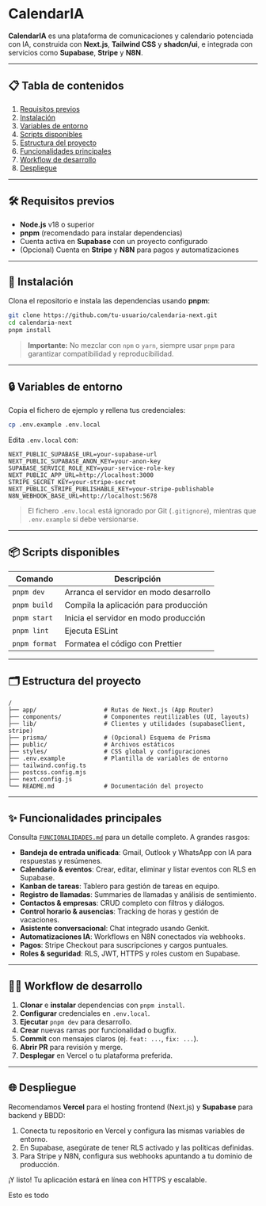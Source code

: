 # CalendarIA

**CalendarIA** es una plataforma de comunicaciones y calendario potenciada con IA, construida con **Next.js**, **Tailwind CSS** y **shadcn/ui**, e integrada con servicios como **Supabase**, **Stripe** y **N8N**.

---

## 📋 Tabla de contenidos

1. [Requisitos previos](#-requisitos-previos)
2. [Instalación](#-instalación)
3. [Variables de entorno](#-variables-de-entorno)
4. [Scripts disponibles](#-scripts-disponibles)
5. [Estructura del proyecto](#-estructura-del-proyecto)
6. [Funcionalidades principales](#-funcionalidades-principales)
7. [Workflow de desarrollo](#-workflow-de-desarrollo)
8. [Despliegue](#-despliegue)

---

## 🛠 Requisitos previos

* **Node.js** v18 o superior
* **pnpm** (recomendado para instalar dependencias)
* Cuenta activa en **Supabase** con un proyecto configurado
* (Opcional) Cuenta en **Stripe** y **N8N** para pagos y automatizaciones

---

## 🚀 Instalación

Clona el repositorio e instala las dependencias usando **pnpm**:

```bash
git clone https://github.com/tu-usuario/calendaria-next.git
cd calendaria-next
pnpm install
```

> **Importante:** No mezclar con `npm` o `yarn`, siempre usar `pnpm` para garantizar compatibilidad y reproducibilidad.

---

## 🔒 Variables de entorno

Copia el fichero de ejemplo y rellena tus credenciales:

```bash
cp .env.example .env.local
```

Edita `.env.local` con:

```env
NEXT_PUBLIC_SUPABASE_URL=your-supabase-url
NEXT_PUBLIC_SUPABASE_ANON_KEY=your-anon-key
SUPABASE_SERVICE_ROLE_KEY=your-service-role-key
NEXT_PUBLIC_APP_URL=http://localhost:3000
STRIPE_SECRET_KEY=your-stripe-secret
NEXT_PUBLIC_STRIPE_PUBLISHABLE_KEY=your-stripe-publishable
N8N_WEBHOOK_BASE_URL=http://localhost:5678
```

> El fichero `.env.local` está ignorado por Git (`.gitignore`), mientras que `.env.example` sí debe versionarse.

---

## 📦 Scripts disponibles

| Comando       | Descripción                            |
| ------------- | -------------------------------------- |
| `pnpm dev`    | Arranca el servidor en modo desarrollo |
| `pnpm build`  | Compila la aplicación para producción  |
| `pnpm start`  | Inicia el servidor en modo producción  |
| `pnpm lint`   | Ejecuta ESLint                         |
| `pnpm format` | Formatea el código con Prettier        |

---

## 🗂 Estructura del proyecto

```
/
├── app/                   # Rutas de Next.js (App Router)
├── components/            # Componentes reutilizables (UI, layouts)
├── lib/                   # Clientes y utilidades (supabaseClient, stripe)
├── prisma/                # (Opcional) Esquema de Prisma
├── public/                # Archivos estáticos
├── styles/                # CSS global y configuraciones
├── .env.example           # Plantilla de variables de entorno
├── tailwind.config.ts     
├── postcss.config.mjs     
├── next.config.js         
└── README.md              # Documentación del proyecto
```

---

## ✨ Funcionalidades principales

Consulta [`FUNCIONALIDADES.md`](./FUNCIONALIDADES.md) para un detalle completo. A grandes rasgos:

* **Bandeja de entrada unificada**: Gmail, Outlook y WhatsApp con IA para respuestas y resúmenes.
* **Calendario & eventos**: Crear, editar, eliminar y listar eventos con RLS en Supabase.
* **Kanban de tareas**: Tablero para gestión de tareas en equipo.
* **Registro de llamadas**: Summaries de llamadas y análisis de sentimiento.
* **Contactos & empresas**: CRUD completo con filtros y diálogos.
* **Control horario & ausencias**: Tracking de horas y gestión de vacaciones.
* **Asistente conversacional**: Chat integrado usando Genkit.
* **Automatizaciones IA**: Workflows en N8N conectados vía webhooks.
* **Pagos**: Stripe Checkout para suscripciones y cargos puntuales.
* **Roles & seguridad**: RLS, JWT, HTTPS y roles custom en Supabase.

---

## 🧑‍💻 Workflow de desarrollo

1. **Clonar** e **instalar** dependencias con `pnpm install`.
2. **Configurar** credenciales en `.env.local`.
3. **Ejecutar** `pnpm dev` para desarrollo.
4. **Crear** nuevas ramas por funcionalidad o bugfix.
5. **Commit** con mensajes claros (ej. `feat: ...`, `fix: ...`).
6. **Abrir PR** para revisión y merge.
7. **Desplegar** en Vercel o tu plataforma preferida.

---

## 🌐 Despliegue

Recomendamos **Vercel** para el hosting frontend (Next.js) y **Supabase** para backend y BBDD:

1. Conecta tu repositorio en Vercel y configura las mismas variables de entorno.
2. En Supabase, asegúrate de tener RLS activado y las políticas definidas.
3. Para Stripe y N8N, configura sus webhooks apuntando a tu dominio de producción.

¡Y listo! Tu aplicación estará en línea con HTTPS y escalable.



Esto es todo